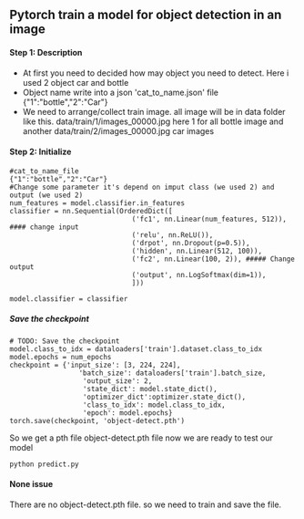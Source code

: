 ## Pytorch train a model for object detection in an image
#### Step 1: Description
 
 - At first you need to decided how may object you need to detect. Here i used 2 object car and bottle
 - Object name write into a json 'cat_to_name.json' file    {"1":"bottle","2":"Car"} 
 - We need to arrange/collect train image. all image will be in data folder like this. data/train/1/images_00000.jpg here 1 for all bottle image and another data/train/2/images_00000.jpg car images  

#### Step 2: Initialize
 
    #cat_to_name_file
    {"1":"bottle","2":"Car"}
    #Change some parameter it's depend on imput class (we used 2) and output (we used 2) 
    num_features = model.classifier.in_features
    classifier = nn.Sequential(OrderedDict([
                                  ('fc1', nn.Linear(num_features, 512)), #### change input
                                  ('relu', nn.ReLU()),
                                  ('drpot', nn.Dropout(p=0.5)),
                                  ('hidden', nn.Linear(512, 100)),                       
                                  ('fc2', nn.Linear(100, 2)), ##### Change output
                                  ('output', nn.LogSoftmax(dim=1)),
                                  ]))
    
    model.classifier = classifier    

##### Save the checkpoint

    # TODO: Save the checkpoint 
    model.class_to_idx = dataloaders['train'].dataset.class_to_idx
    model.epochs = num_epochs
    checkpoint = {'input_size': [3, 224, 224],
                     'batch_size': dataloaders['train'].batch_size,
                      'output_size': 2,
                      'state_dict': model.state_dict(),
                      'optimizer_dict':optimizer.state_dict(),
                      'class_to_idx': model.class_to_idx,
                      'epoch': model.epochs}
    torch.save(checkpoint, 'object-detect.pth')    
    
So we get a pth file object-detect.pth file now we are ready to test our model

    python predict.py    
    
    
    
#### None issue

There are no object-detect.pth file. so we need to train and save the file.    